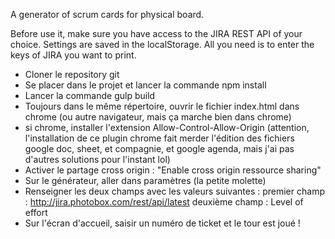 A generator of scrum cards for physical board.

Before use it, make sure you have access to the JIRA REST API of your choice.
Settings are saved in the localStorage. All you need is to enter the keys of JIRA you want to print.

* Cloner le repository git
* Se placer dans le projet et lancer la commande npm install
* Lancer la commande gulp build
* Toujours dans le même répertoire, ouvrir le fichier index.html dans chrome (ou autre navigateur, mais ça marche bien dans chrome)
* si chrome, installer l'extension Allow-Control-Allow-Origin (attention, l'installation de ce plugin chrome fait merder l'édition des fichiers google doc, sheet, et compagnie, et google agenda, mais j'ai pas d'autres solutions pour l'instant lol)
* Activer le partage cross origin : "Enable cross origin ressource sharing"
* Sur le générateur, aller dans paramètres (la petite molette)
* Renseigner les deux champs avec les valeurs suivantes :
premier champ : http://jira.photobox.com/rest/api/latest
deuxième champ : Level of effort
* Sur l'écran d'accueil, saisir un numéro de ticket et le tour est joué !
